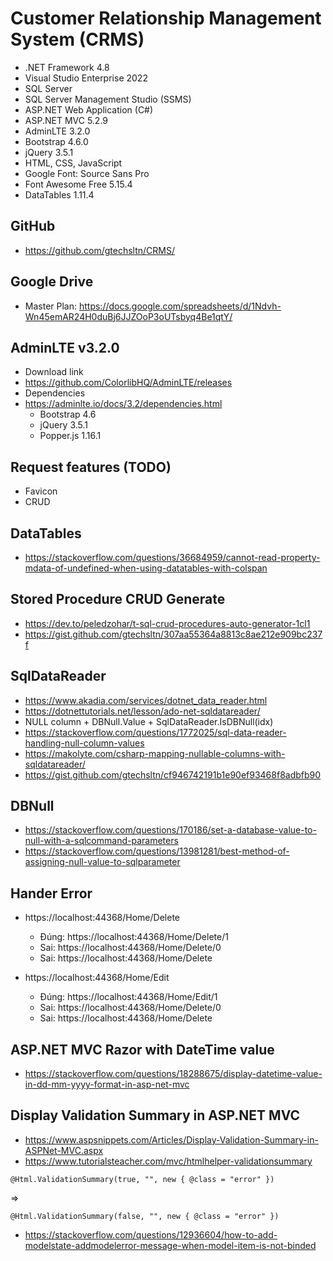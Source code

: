 ﻿# Customer Relationship Management System (CRMS)

+ .NET Framework 4.8
+ Visual Studio Enterprise 2022
+ SQL Server
+ SQL Server Management Studio (SSMS)
+ ASP.NET Web Application (C#)
+ ASP.NET MVC 5.2.9
+ AdminLTE 3.2.0
+ Bootstrap 4.6.0
+ jQuery 3.5.1
+ HTML, CSS, JavaScript
+ Google Font: Source Sans Pro
+ Font Awesome Free 5.15.4
+ DataTables 1.11.4

## GitHub
+ https://github.com/gtechsltn/CRMS/

## Google Drive
+ Master Plan: https://docs.google.com/spreadsheets/d/1Ndvh-Wn45emAR24H0duBj6JJZOoP3oUTsbyq4Be1qtY/

## AdminLTE v3.2.0
+ Download link
+ https://github.com/ColorlibHQ/AdminLTE/releases
+ Dependencies
+ https://adminlte.io/docs/3.2/dependencies.html
  + Bootstrap 4.6
  + jQuery 3.5.1
  + Popper.js 1.16.1

## Request features (TODO)
+ Favicon
+ CRUD

## DataTables
+ https://stackoverflow.com/questions/36684959/cannot-read-property-mdata-of-undefined-when-using-datatables-with-colspan

## Stored Procedure CRUD Generate
+ https://dev.to/peledzohar/t-sql-crud-procedures-auto-generator-1cl1
+ https://gist.github.com/gtechsltn/307aa55364a8813c8ae212e909bc237f

## SqlDataReader
+ https://www.akadia.com/services/dotnet_data_reader.html
+ https://dotnettutorials.net/lesson/ado-net-sqldatareader/
+ NULL column + DBNull.Value + SqlDataReader.IsDBNull(idx)
+ https://stackoverflow.com/questions/1772025/sql-data-reader-handling-null-column-values
+ https://makolyte.com/csharp-mapping-nullable-columns-with-sqldatareader/
+ https://gist.github.com/gtechsltn/cf946742191b1e90ef93468f8adbfb90

## DBNull
+ https://stackoverflow.com/questions/170186/set-a-database-value-to-null-with-a-sqlcommand-parameters
+ https://stackoverflow.com/questions/13981281/best-method-of-assigning-null-value-to-sqlparameter

## Hander Error
+ https://localhost:44368/Home/Delete
  + Đúng: https://localhost:44368/Home/Delete/1
  + Sai: https://localhost:44368/Home/Delete/0
  + Sai: https://localhost:44368/Home/Delete

+ https://localhost:44368/Home/Edit
  + Đúng: https://localhost:44368/Home/Edit/1
  + Sai: https://localhost:44368/Home/Delete/0
  + Sai: https://localhost:44368/Home/Delete

## ASP.NET MVC Razor with DateTime value
+ https://stackoverflow.com/questions/18288675/display-datetime-value-in-dd-mm-yyyy-format-in-asp-net-mvc

## Display Validation Summary in ASP.NET MVC
+ https://www.aspsnippets.com/Articles/Display-Validation-Summary-in-ASPNet-MVC.aspx
+ https://www.tutorialsteacher.com/mvc/htmlhelper-validationsummary
```
@Html.ValidationSummary(true, "", new { @class = "error" })
```
=>
```
@Html.ValidationSummary(false, "", new { @class = "error" })
```
+ https://stackoverflow.com/questions/12936604/how-to-add-modelstate-addmodelerror-message-when-model-item-is-not-binded